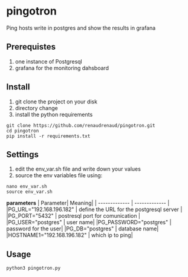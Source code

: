 # pingotron
Ping hosts write in postgres and show the results in grafana

## Prerequistes
1. one instance of Postgresql
2. grafana for the monitoring dahsboard

## Install

1. git clone the project on your disk
2. directory change 
3. install the python requirements

```
git clone https://github.com/renaudrenaud/pingotron.git
cd pingotron
pip install -r requirements.txt
```

## Settings
1. edit the env_var.sh file and write down your values
2. source the env variables file using:

```
nano env_var.sh
source env_var.sh
```

**parameters**
| Parameter| Meaning|
| ------------- | ------------- |
|PG_URL="192.168.196.182" | define the URL for the postgresql server |
|PG_PORT="5432" | postresql port for comunication  | 
|PG_USER="postgres" | user name|
|PG_PASSWORD="postgres" | password for the user|
|PG_DB="postgres" | database name|
|HOSTNAME1="192.168.196.182" | which ip to ping|






## Usage

```
python3 pingotron.py
```
